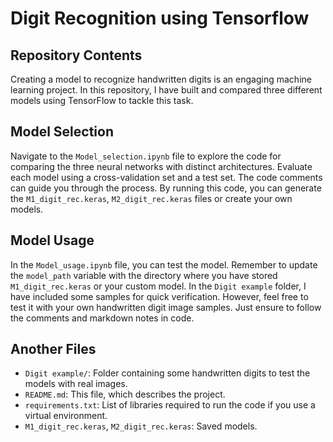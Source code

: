 # Digit Recognition using Tensorflow

## Repository Contents

Creating a model to recognize handwritten digits is an engaging machine learning project. In this repository, I have built and compared three different models using TensorFlow to tackle this task.

## Model Selection
Navigate to the `Model_selection.ipynb` file to explore the code for comparing the three neural networks with distinct architectures. Evaluate each model using a cross-validation set and a test set. The code comments can guide you through the process. By running this code, you can generate the `M1_digit_rec.keras`, `M2_digit_rec.keras` files or create your own models.

## Model Usage
In the `Model_usage.ipynb` file, you can test the model. Remember to update the `model_path` variable with the directory where you have stored `M1_digit_rec.keras` or your custom model. In the `Digit example` folder, I have included some samples for quick verification. However, feel free to test it with your own handwritten digit image samples. Just ensure to follow the comments and markdown notes in code.

## Another Files

- `Digit example/`: Folder containing some handwritten digits to test the models with real images.
- `README.md`: This file, which describes the project.
- `requirements.txt`: List of libraries required to run the code if you use a virtual environment.
- `M1_digit_rec.keras`, `M2_digit_rec.keras`: Saved models.